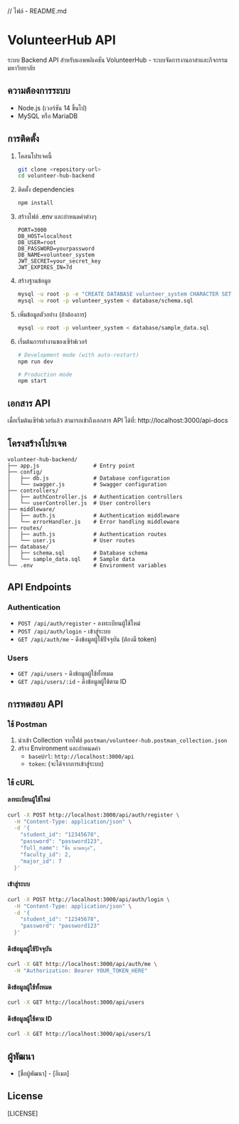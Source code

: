 // ไฟล์ - README.md
# VolunteerHub API

ระบบ Backend API สำหรับแอพพลิเคชัน VolunteerHub - ระบบจัดการงานอาสาและกิจกรรมมหาวิทยาลัย

## ความต้องการระบบ

- Node.js (เวอร์ชัน 14 ขึ้นไป)
- MySQL หรือ MariaDB

## การติดตั้ง

1. โคลนโปรเจคนี้
   ```bash
   git clone <repository-url>
   cd volunteer-hub-backend
   ```

2. ติดตั้ง dependencies
   ```bash
   npm install
   ```

3. สร้างไฟล์ .env และกำหนดค่าต่างๆ
   ```
   PORT=3000
   DB_HOST=localhost
   DB_USER=root
   DB_PASSWORD=yourpassword
   DB_NAME=volunteer_system
   JWT_SECRET=your_secret_key
   JWT_EXPIRES_IN=7d
   ```

4. สร้างฐานข้อมูล
   ```bash
   mysql -u root -p -e "CREATE DATABASE volunteer_system CHARACTER SET utf8mb4 COLLATE utf8mb4_unicode_ci;"
   mysql -u root -p volunteer_system < database/schema.sql
   ```

5. เพิ่มข้อมูลตัวอย่าง (ถ้าต้องการ)
   ```bash
   mysql -u root -p volunteer_system < database/sample_data.sql
   ```

6. เริ่มต้นการทำงานของเซิร์ฟเวอร์
   ```bash
   # Development mode (with auto-restart)
   npm run dev
   
   # Production mode
   npm start
   ```

## เอกสาร API

เมื่อเริ่มต้นเซิร์ฟเวอร์แล้ว สามารถเข้าถึงเอกสาร API ได้ที่:
http://localhost:3000/api-docs

## โครงสร้างโปรเจค

```
volunteer-hub-backend/
├── app.js                 # Entry point
├── config/
│   ├── db.js              # Database configuration
│   └── swagger.js         # Swagger configuration
├── controllers/
│   ├── authController.js  # Authentication controllers
│   └── userController.js  # User controllers
├── middleware/
│   ├── auth.js            # Authentication middleware
│   └── errorHandler.js    # Error handling middleware
├── routes/
│   ├── auth.js            # Authentication routes
│   └── user.js            # User routes
├── database/
│   ├── schema.sql         # Database schema
│   └── sample_data.sql    # Sample data
└── .env                   # Environment variables
```

## API Endpoints

### Authentication

- `POST /api/auth/register` - ลงทะเบียนผู้ใช้ใหม่
- `POST /api/auth/login` - เข้าสู่ระบบ
- `GET /api/auth/me` - ดึงข้อมูลผู้ใช้ปัจจุบัน (ต้องมี token)

### Users

- `GET /api/users` - ดึงข้อมูลผู้ใช้ทั้งหมด
- `GET /api/users/:id` - ดึงข้อมูลผู้ใช้ตาม ID

## การทดสอบ API

### ใช้ Postman

1. นำเข้า Collection จากไฟล์ `postman/volunteer-hub.postman_collection.json`
2. สร้าง Environment และกำหนดค่า
   - `baseUrl`: `http://localhost:3000/api`
   - `token`: (จะได้จากการเข้าสู่ระบบ)

### ใช้ cURL

#### ลงทะเบียนผู้ใช้ใหม่

```bash
curl -X POST http://localhost:3000/api/auth/register \
  -H "Content-Type: application/json" \
  -d '{
    "student_id": "12345678",
    "password": "password123",
    "full_name": "ชื่อ นามสกุล",
    "faculty_id": 2,
    "major_id": 7
  }'
```

#### เข้าสู่ระบบ

```bash
curl -X POST http://localhost:3000/api/auth/login \
  -H "Content-Type: application/json" \
  -d '{
    "student_id": "12345678",
    "password": "password123"
  }'
```

#### ดึงข้อมูลผู้ใช้ปัจจุบัน

```bash
curl -X GET http://localhost:3000/api/auth/me \
  -H "Authorization: Bearer YOUR_TOKEN_HERE"
```

#### ดึงข้อมูลผู้ใช้ทั้งหมด

```bash
curl -X GET http://localhost:3000/api/users
```

#### ดึงข้อมูลผู้ใช้ตาม ID

```bash
curl -X GET http://localhost:3000/api/users/1
```

## ผู้พัฒนา

- [ชื่อผู้พัฒนา] - [อีเมล]

## License

[LICENSE]